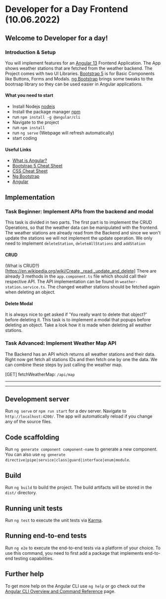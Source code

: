 # Developer for a Day Frontend (10.06.2022)

## Welcome to Developer for a day!

### Introduction & Setup

You will implement features for an [Angular 13](https://angular.io/) Frontend Application. The App shows weather stations that are fetched from the weather backend. The Project comes with two UI Libraries. [Bootstrap 5](https://getbootstrap.com/) is for Basic Components like Buttons, Forms and Modals. [ng Bootstrap](https://ng-bootstrap.github.io/#/home) brings some tweaks to the bootrsap library so they can be used easier in Angular applications.

#### What you need to start

- Install Nodejs [nodejs](https://nodejs.org/)
- Install the package manager [npm](https://docs.npmjs.com/getting-started/what-is-npm)
- run `npm install -g @angular/cli`
- Navigate to the project
- run `npm install`
- run `ng serve` (Webpage will refresh automatically)
- start coding

#### Useful Links

- [What is Angular?](https://angular.io/guide/what-is-angular)
- [Bootstrap 5 Cheat Sheet](https://getbootstrap.com/docs/5.0/examples/cheatsheet/)
- [CSS Cheat Sheet](https://htmlcheatsheet.com/css/)
- [Ng Bootstrap](https://ng-bootstrap.github.io/#/components/accordion/examples)
- [Angular](https://angular.io/guide/cheatsheet)

## Implementation

### Task Beginner: Implement APIs from the backend and modal

This task is divided in two parts. The first part is to implement the CRUD Operations, so that the weather data can be manipulated with the frontend. The weather stations are already read from the Backend and since we won't update the stations we will not implement the update operation. We only need to implement `deleteStation`, `deleteAllStations` and `addStation`

#### CRUD

(What is CRUD?) [https://en.wikipedia.org/wiki/Create,_read,_update_and_delete]
There are already 3 methods in the `app.component.ts` file which should call their respective API. The API implementation can be found in `weather-station.service.ts`. The changed weather stations should be fetched again when deleting an object.

#### Delete Modal

It is always nice to get asked if 'You really want to delete that object?' before deleting it. This task is to implement a modal that popups before deleting an object. Take a look how it is made when deleting all weather stations.

### Task Advanced: Implement Weather Map API

The Backend has an API which returns all weather stations and their data. Right now get fetch all stations IDs and then fetch one by one the data. We can combine these steps by just calling the weather map.

[GET] fetchWeatherMap: `/api/map`

___
___

## Development server

Run `ng serve` or `npm run start` for a dev server. Navigate to `http://localhost:4200/`. The app will automatically reload if you change any of the source files.

## Code scaffolding

Run `ng generate component component-name` to generate a new component. You can also use `ng generate directive|pipe|service|class|guard|interface|enum|module`.

## Build

Run `ng build` to build the project. The build artifacts will be stored in the `dist/` directory.

## Running unit tests

Run `ng test` to execute the unit tests via [Karma](https://karma-runner.github.io).

## Running end-to-end tests

Run `ng e2e` to execute the end-to-end tests via a platform of your choice. To use this command, you need to first add a package that implements end-to-end testing capabilities.

## Further help

To get more help on the Angular CLI use `ng help` or go check out the [Angular CLI Overview and Command Reference](https://angular.io/cli) page.
